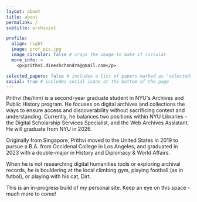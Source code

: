 ```yaml
---
layout: about
title: about
permalink: /
subtitle: archivist

profile:
  align: right
  image: prof_pic.jpg
  image_circular: false # crops the image to make it circular
  more_info: >
    <p>prithvi.dineshchandra@gmail.com</p>

selected_papers: false # includes a list of papers marked as "selected={true}"
social: true # includes social icons at the bottom of the page
---
```

Prithvi (he/him) is a second-year graduate student in NYU's Archives and Public History program. He focuses on digital archives and collections the ways to ensure access and discoverability without sacrificing context and understanding. Currently, he balances two positions within NYU Libraries - the Digital Scholarship Services Specialist, and the Web Archives Assistant. He will graduate from NYU in 2026.
 
Originally from Singapore, Prithvi moved to the United States in 2019 to pursue a B.A. from Occidenal College in Los Angeles, and graduated in 2023 with a double-major in History and Diplomacy & World Affairs.

When he is not researching digital humanities tools or exploring archival records, he is bouldering at the local climbing gym, playing football (as in futbol), or playing with his cat, Dirt.

This is an in-progress build of my personal site. Keep an eye on this space - much more to come!
